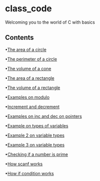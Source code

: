 # class_code

 Welcoming you to the world of C with basics

 ## Contents

•[The area of a circle](/circle_area.c)

•[The perimeter of a circle](/circle_perimeter.c)

•[The volume of a cone](/cone_volume.c)

•[The area of a rectangle](/rectangle_area.c)

•[The volume of a rectangle](/rectangle_volume.c)

•[Examples on modulo](/modulo.c)

•[Increment and decrement](/inc_dec.c)

•[Examples on inc and dec on pointers](/inc_dec_pointers.c)

•[Example on types of variables](/var_types.c)

•[Example 2 on variable types](/var_type2.c)

•[Example 3 on variable types](/var_type3.c)

•[Checking if a number is prime](/isprime.c)

•[How scanf works](/scanf_examples.c)

•[How if condition works](/if_condition.c)